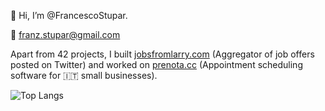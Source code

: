 👋 Hi, I’m @FrancescoStupar.

📧 franz.stupar@gmail.com

Apart from 42 projects, I built [jobsfromlarry.com](https://www.jobsfromlarry.com/) (Aggregator of job offers posted on Twitter) and worked on [prenota.cc](https://prenota.cc/) (Appointment scheduling software for 🇮🇹 small businesses).

![Top Langs](https://github-readme-stats.vercel.app/api/top-langs/?username=FrancescoStupar&theme=tokyonight)

<!---
FrancescoStupar/FrancescoStupar is a ✨ special ✨ repository because its `README.md` (this file) appears on your GitHub profile.
You can click the Preview link to take a look at your changes.
--->
